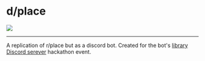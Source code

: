 # d/place
![](https://cdn.discordapp.com/avatars/1003614399933710336/73ac4604679fd2a1c8c5a5169355ec17.png)
***
A replication of r/place but as a discord bot. Created for the bot's [library](https://github.com/NAFTeam/NAFF) [Discord serever](https://discord.gg/naff) hackathon event.
